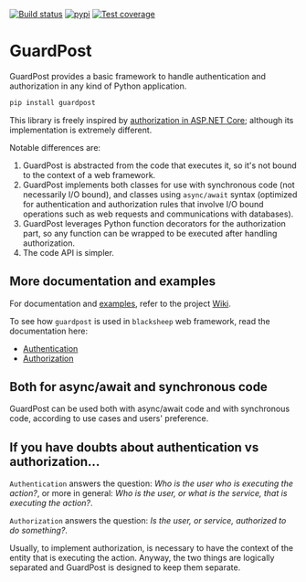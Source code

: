 [![Build status](https://dev.azure.com/robertoprevato/GuardPost/_apis/build/status/GuardPost-CI)](https://dev.azure.com/robertoprevato/GuardPost/_build/latest?definitionId=15) [![pypi](https://img.shields.io/pypi/v/GuardPost.svg?color=blue)](https://pypi.org/project/GuardPost/) [![Test coverage](https://img.shields.io/azure-devops/coverage/robertoprevato/GuardPost/15.svg)](https://robertoprevato.visualstudio.com/GuardPost/_build?definitionId=15)

# GuardPost
GuardPost provides a basic framework to handle authentication and authorization
in any kind of Python application.

```bash
pip install guardpost
```

This library is freely inspired by [authorization in ASP.NET
Core](https://docs.microsoft.com/en-us/aspnet/core/security/authorization/policies?view=aspnetcore-2.2);
although its implementation is extremely different.

Notable differences are:
1. GuardPost is abstracted from the code that executes it, so it's not bound to
   the context of a web framework.
1. GuardPost implements both classes for use with synchronous code (not
   necessarily I/O bound), and classes using `async/await` syntax (optimized
   for authentication and authorization rules that involve I/O bound operations
   such as web requests and communications with databases).
1. GuardPost leverages Python function decorators for the authorization part,
   so any function can be wrapped to be executed after handling authorization.
1. The code API is simpler.

## More documentation and examples
For documentation and
[examples](https://github.com/RobertoPrevato/GuardPost/wiki/Examples), refer to
the project [Wiki](https://github.com/RobertoPrevato/GuardPost/wiki).

To see how `guardpost` is used in `blacksheep` web framework, read the
documentation here:

* [Authentication](https://www.neoteroi.dev/blacksheep/authentication/)
* [Authorization](https://www.neoteroi.dev/blacksheep/authorization/)

## Both for async/await and synchronous code
GuardPost can be used both with async/await code and with synchronous code,
according to use cases and users' preference.

## If you have doubts about authentication vs authorization...
`Authentication` answers the question: _Who is the user who is executing the
action?_, or more in general: _Who is the user, or what is the service, that is
executing the action?_.

`Authorization` answers the question: _Is the user, or service, authorized to
do something?_.

Usually, to implement authorization, is necessary to have the context of the
entity that is executing the action. Anyway, the two things are logically
separated and GuardPost is designed to keep them separate.
